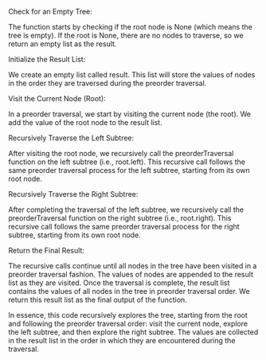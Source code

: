 Check for an Empty Tree:

The function starts by checking if the root node is None (which means the tree is empty).
If the root is None, there are no nodes to traverse, so we return an empty list as the result.

Initialize the Result List:

We create an empty list called result. This list will store the values of nodes in the order they are traversed during the preorder traversal.

Visit the Current Node (Root):

In a preorder traversal, we start by visiting the current node (the root).
We add the value of the root node to the result list.

Recursively Traverse the Left Subtree:

After visiting the root node, we recursively call the preorderTraversal function on the left subtree (i.e., root.left).
This recursive call follows the same preorder traversal process for the left subtree, starting from its own root node.

Recursively Traverse the Right Subtree:

After completing the traversal of the left subtree, we recursively call the preorderTraversal function on the right subtree (i.e., root.right).
This recursive call follows the same preorder traversal process for the right subtree, starting from its own root node.

Return the Final Result:

The recursive calls continue until all nodes in the tree have been visited in a preorder traversal fashion.
The values of nodes are appended to the result list as they are visited.
Once the traversal is complete, the result list contains the values of all nodes in the tree in preorder traversal order.
We return this result list as the final output of the function.

In essence, this code recursively explores the tree, starting from the root and following the preorder traversal order: visit the current node, explore the left subtree, and then explore the right subtree. The values are collected in the result list in the order in which they are encountered during the traversal.
